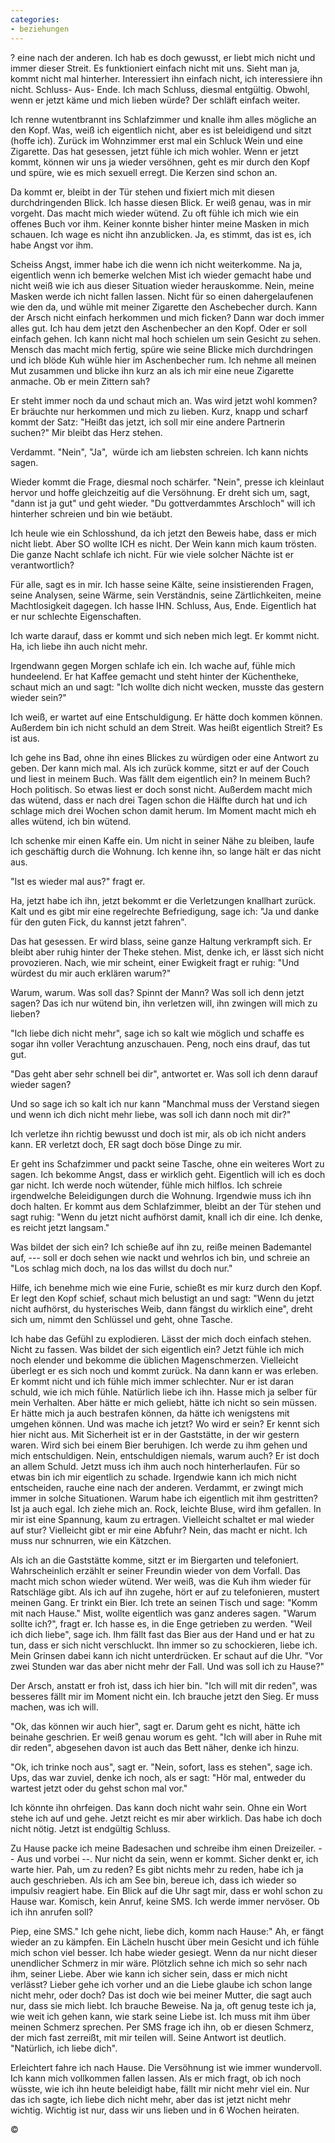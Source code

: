 ```yaml
---
categories:
- beziehungen
---
```

? eine nach der anderen. Ich hab
es doch gewusst, er liebt mich nicht und immer dieser Streit. Es funktioniert
einfach nicht mit uns. Sieht man ja, kommt nicht mal hinterher. Interessiert ihn
einfach nicht, ich interessiere ihn nicht. Schluss- Aus- Ende. Ich mach Schluss,
diesmal entgültig. Obwohl, wenn er jetzt käme und mich lieben würde? Der schläft
einfach weiter.

Ich renne wutentbrannt ins Schlafzimmer und knalle ihm alles mögliche
an den Kopf. Was, weiß ich eigentlich nicht, aber es ist beleidigend und sitzt
(hoffe ich). Zurück im Wohnzimmer erst mal ein Schluck Wein und eine Zigarette.
Das hat gesessen, jetzt fühle ich mich wohler. Wenn er jetzt kommt, können wir
uns ja wieder versöhnen, geht es mir durch den Kopf und spüre, wie es mich
sexuell erregt. Die Kerzen sind schon an.

Da kommt er, bleibt in der Tür stehen
und fixiert mich mit diesen durchdringenden Blick. Ich hasse diesen Blick. Er
weiß genau, was in mir vorgeht. Das macht mich wieder wütend. Zu oft fühle
ich mich wie ein offenes Buch vor ihm. Keiner konnte bisher hinter meine Masken
in mich schauen. Ich wage es nicht ihn anzublicken. Ja, es stimmt, das ist es,
ich habe Angst vor ihm.

Scheiss Angst, immer
habe ich die wenn ich nicht weiterkomme. Na ja, eigentlich wenn ich bemerke
welchen Mist ich wieder gemacht habe und nicht weiß wie ich aus dieser
Situation wieder herauskomme. Nein, meine Masken werde ich nicht fallen lassen.
Nicht für so einen dahergelaufenen wie den da, und wühle mit meiner Zigarette
den Aschebecher durch. Kann der Arsch nicht einfach herkommen und mich ficken?
Dann war doch immer alles gut. Ich hau dem jetzt den Aschenbecher an den Kopf.
Oder er soll einfach gehen. Ich kann nicht mal hoch schielen um sein Gesicht zu
sehen. Mensch das macht mich fertig, spüre wie seine Blicke mich durchdringen
und ich blöde Kuh wühle hier im Aschenbecher rum. Ich nehme all meinen Mut
zusammen und blicke ihn kurz an als ich mir eine neue Zigarette anmache. Ob er
mein Zittern sah?

Er steht immer noch da und schaut mich an. Was wird
jetzt wohl kommen? Er bräuchte nur herkommen und mich zu lieben. Kurz, knapp
und scharf kommt der Satz: "Heißt das jetzt, ich soll mir eine andere
Partnerin suchen?" Mir bleibt das Herz stehen.

Verdammt. "Nein",
"Ja",  würde ich
am liebsten schreien. Ich kann nichts sagen.

Wieder kommt die Frage, diesmal
noch schärfer. "Nein", presse ich kleinlaut hervor und hoffe gleichzeitig
auf die Versöhnung. Er dreht sich um, sagt, "dann ist ja gut" und geht
wieder. "Du gottverdammtes Arschloch" will ich hinterher schreien und
bin wie betäubt.

Ich heule wie ein Schlosshund, da ich jetzt den Beweis habe, dass er
mich nicht liebt. Aber SO wollte ICH es nicht.
Der Wein kann mich kaum trösten. Die ganze Nacht schlafe ich
nicht. Für wie viele solcher Nächte ist er verantwortlich?

Für alle, sagt es
in mir. Ich hasse seine Kälte, seine insistierenden Fragen, seine Analysen,
seine Wärme, sein Verständnis, seine Zärtlichkeiten, meine Machtlosigkeit
dagegen. Ich hasse IHN. Schluss, Aus, Ende. Eigentlich hat er nur schlechte
Eigenschaften.

Ich warte darauf, dass er kommt und sich neben mich legt. Er
kommt nicht. Ha, ich liebe ihn auch nicht mehr.

Irgendwann gegen Morgen schlafe
ich ein. Ich wache auf, fühle mich hundeelend. Er hat Kaffee gemacht und steht
hinter der Küchentheke, schaut mich an und sagt: "Ich wollte dich nicht
wecken, musste das gestern wieder sein?"

Ich weiß, er wartet auf eine Entschuldigung. Er hätte doch kommen können. Außerdem bin ich nicht schuld an
dem Streit. Was heißt eigentlich Streit? Es ist aus.

Ich gehe ins Bad, ohne ihn
eines Blickes zu würdigen oder eine Antwort zu geben. Der kann mich mal. Als
ich zurück komme, sitzt er auf der Couch und liest in meinem Buch. Was fällt
dem eigentlich ein? In meinem Buch? Hoch politisch. So etwas liest er doch sonst
nicht. Außerdem macht mich das wütend, dass er nach drei Tagen schon die Hälfte
durch hat und ich schlage mich drei Wochen schon damit herum. Im Moment macht
mich eh alles wütend, ich bin wütend.

Ich schenke mir einen
Kaffe ein. Um nicht in seiner Nähe zu bleiben, laufe ich geschäftig durch die
Wohnung. Ich kenne ihn, so lange hält er das nicht aus.

"Ist es wieder mal
aus?" fragt er.

Ha, jetzt habe ich
ihn, jetzt bekommt er die Verletzungen knallhart zurück. Kalt und es gibt mir
eine regelrechte Befriedigung, sage ich: "Ja und danke für den guten Fick, du
kannst jetzt fahren".

Das hat gesessen. Er wird blass, seine ganze Haltung
verkrampft sich. Er bleibt aber ruhig hinter der Theke stehen. Mist, denke ich,
er lässt sich nicht provozieren. Nach, wie mir scheint, einer Ewigkeit fragt er
ruhig: "Und würdest du mir auch erklären warum?"

Warum, warum. Was
soll das? Spinnt der Mann? Was soll ich denn jetzt sagen? Das ich nur wütend
bin, ihn verletzen will, ihn zwingen will mich zu lieben?

"Ich liebe dich
nicht mehr", sage ich so kalt wie möglich und schaffe es sogar ihn voller
Verachtung anzuschauen. Peng, noch eins drauf, das tut gut.

"Das geht aber sehr
schnell bei dir", antwortet er. Was soll ich denn darauf wieder sagen?

Und so sage ich
so kalt ich nur kann "Manchmal muss der
Verstand siegen und wenn ich dich nicht mehr liebe, was soll ich dann noch mit
dir?"

Ich verletze ihn
richtig bewusst und doch ist mir, als ob ich nicht anders kann. ER verletzt
doch, ER sagt doch böse Dinge zu mir.

Er geht ins
Schafzimmer und packt seine Tasche, ohne ein weiteres Wort zu sagen. Ich bekomme
Angst, dass er wirklich geht. Eigentlich will ich es doch gar nicht. Ich werde
noch wütender, fühle mich hilflos. Ich schreie irgendwelche Beleidigungen
durch die Wohnung. Irgendwie muss ich ihn doch halten. Er kommt aus dem
Schlafzimmer, bleibt an der Tür stehen und sagt ruhig: "Wenn du jetzt nicht
aufhörst damit, knall ich dir eine. Ich denke, es reicht jetzt langsam."

Was bildet der sich
ein? Ich schieße auf ihn zu, reiße meinen Bademantel auf, --- soll er doch
sehen wie nackt und wehrlos ich bin, und schreie an "Los schlag mich doch, na
los das willst du doch nur."

Hilfe, ich benehme
mich wie eine Furie, schießt es mir kurz durch den Kopf. Er legt den Kopf
schief, schaut mich belustigt an und sagt: "Wenn du jetzt nicht aufhörst, du
hysterisches Weib, dann fängst du wirklich eine", dreht sich um, nimmt den
Schlüssel und geht, ohne Tasche.

Ich habe das Gefühl zu explodieren. Lässt
der mich doch einfach stehen. Nicht zu fassen. Was bildet der sich eigentlich
ein? Jetzt fühle ich mich noch elender und bekomme die üblichen
Magenschmerzen. Vielleicht überlegt er es sich noch und kommt zurück. Na dann
kann er was erleben. Er kommt nicht und ich fühle mich immer schlechter. Nur er
ist daran schuld, wie ich mich fühle. Natürlich liebe ich ihn. Hasse mich ja
selber für mein Verhalten. Aber hätte er mich geliebt, hätte ich nicht so
sein müssen. Er hätte mich ja auch bestrafen können, da hätte ich wenigstens
mit umgehen können. Und was mache ich jetzt? Wo wird er sein? Er kennt sich
hier nicht aus. Mit Sicherheit ist er in der Gaststätte, in der wir gestern
waren. Wird sich bei einem Bier beruhigen. Ich werde zu ihm gehen und
mich entschuldigen. Nein, entschuldigen niemals, warum auch? Er ist doch an
allem Schuld. Jetzt muss ich ihm auch noch hinterherlaufen. Für so etwas bin
ich mir eigentlich zu schade. Irgendwie kann ich mich nicht entscheiden, rauche
eine nach der anderen. Verdammt, er zwingt mich immer in solche Situationen.
Warum habe ich eigentlich mit ihm gestritten? Ist ja auch egal. Ich ziehe mich
an. Rock, leichte Bluse, wird ihm gefallen. In mir ist eine Spannung, kaum zu
ertragen. Vielleicht schaltet er mal wieder auf stur? Vielleicht gibt er mir
eine Abfuhr? Nein, das macht er nicht. Ich muss nur schnurren, wie ein Kätzchen.

Als ich an die Gaststätte
komme, sitzt er im Biergarten und telefoniert. Wahrscheinlich erzählt er seiner
Freundin wieder von dem Vorfall. Das macht mich schon wieder wütend. Wer weiß,
was die Kuh ihm wieder für Ratschläge gibt. Als ich auf ihn zugehe, hört er
auf zu telefonieren, mustert meinen Gang. Er trinkt ein Bier. Ich trete an
seinen Tisch und sage: "Komm mit nach Hause." Mist, wollte eigentlich was
ganz anderes sagen. "Warum sollte ich?", fragt er. Ich hasse es, in die Enge
getrieben zu werden. "Weil ich dich liebe", sage ich. Ihm fällt fast das
Bier aus der Hand und er hat zu tun, dass er sich nicht verschluckt. Ihn immer
so zu schockieren, liebe ich. Mein Grinsen dabei kann ich nicht unterdrücken.
Er schaut auf die Uhr. "Vor zwei Stunden war das aber nicht mehr der Fall. Und
was soll ich zu Hause?"

Der Arsch, anstatt er
froh ist, dass ich hier bin. "Ich will mit dir reden", was besseres fällt
mir im Moment nicht ein. Ich brauche jetzt den Sieg. Er muss machen,
was ich will.

"Ok, das können wir auch hier", sagt er. Darum geht es
nicht, hätte ich beinahe geschrien. Er weiß genau worum es geht. "Ich will aber
in Ruhe mit dir reden", abgesehen davon ist auch das Bett näher, denke ich
hinzu.

"Ok, ich trinke noch aus",
sagt er. "Nein, sofort, lass es stehen", sage
ich. Ups, das war zuviel, denke ich noch, als er sagt: "Hör mal, entweder du
wartest jetzt oder du gehst schon mal vor."

Ich könnte ihn ohrfeigen. Das
kann doch nicht wahr sein. Ohne ein Wort stehe ich auf und gehe. Jetzt reicht es
mir aber wirklich. Das habe ich doch nicht nötig. Jetzt ist endgültig Schluss.

Zu Hause packe ich
meine Badesachen und schreibe ihm einen Dreizeiler. -- Aus und vorbei --. Nur nicht da
sein, wenn er kommt. Sicher denkt er, ich warte hier. Pah, um zu reden? Es gibt
nichts mehr zu reden, habe ich ja auch geschrieben. Als ich am See bin, bereue
ich, dass ich wieder so impulsiv reagiert habe. Ein Blick auf die Uhr sagt mir,
dass er wohl schon zu Hause war. Komisch, kein Anruf, keine SMS. Ich werde immer
nervöser. Ob ich ihn anrufen soll?

Piep, eine SMS." Ich
gehe nicht, liebe dich, komm nach Hause:" Ah, er fängt wieder an zu kämpfen.
Ein Lächeln huscht über mein Gesicht und ich fühle mich schon viel besser.
Ich habe wieder gesiegt. Wenn da nur nicht dieser unendlicher Schmerz in mir wäre. Plötzlich sehne ich
mich so sehr nach ihm, seiner Liebe. Aber wie kann ich sicher sein, dass er mich
nicht verlässt? Lieber gehe ich vorher und an die Liebe glaube ich schon lange
nicht mehr, oder doch? Das ist doch wie bei meiner Mutter, die sagt auch nur, dass sie mich liebt. Ich brauche Beweise.
Na ja, oft genug teste ich ja, wie weit
ich gehen kann, wie stark seine Liebe ist. Ich muss mit ihm über meinen Schmerz
sprechen. Per SMS frage ich ihn, ob er diesen Schmerz, der mich fast zerreißt,
mit mir teilen will. Seine Antwort ist deutlich. "Natürlich, ich liebe
dich".

Erleichtert fahre ich
nach Hause. Die Versöhnung ist wie immer wundervoll. Ich kann mich vollkommen
fallen lassen. Als er mich fragt, ob ich noch wüsste, wie ich ihn heute
beleidigt habe, fällt mir nicht mehr viel ein. Nur das ich sagte, ich liebe
dich nicht mehr, aber das ist jetzt nicht mehr wichtig. Wichtig ist nur, dass
wir uns lieben und in 6 Wochen heiraten.

©

